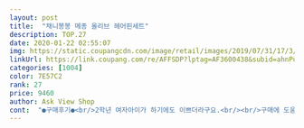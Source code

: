 ```yaml
---
layout: post 
title:  "채니봉봉 메종 올리브 헤어핀세트" 
description: TOP.27 
date: 2020-01-22 02:55:07 
img: https://static.coupangcdn.com/image/retail/images/2019/07/31/17/3/058044a4-d83d-4663-bcc9-cd75ec452d16.jpg 
linkUrl: https://link.coupang.com/re/AFFSDP?lptag=AF3600438&subid=ahnPublicAsk&pageKey=272450577&itemId=857835215&vendorItemId=5176786625&traceid=V0-113-ac5ae4d99bbbb8fd 
categories: [1004] 
color: 7E57C2 
rank: 27 
price: 9460 
author: Ask View Shop 
cont:  "●구매후기●<br/>2학년 여자아이가 하기에도 이쁘더라구요.<br/><br/>구매에 도움이 되시길 바래요~!강추해요<br/>구매한지 몇달이 지난 후기입니다 ^^*<br/>그래서 너무 마음에 들어서 샀어요.<br/><br/>깜짝 현금선물로 응용했어요~!<br/>두개씩 꽂으면 예쁠 것 같아요~ 색감도<br/>백화점에서 파는 제품들 저리가라예요~<br/>봄 가을 옷에 너무 잘 어울려요 ! 머리핀대도 저렴이 아니고요<br/>봄 가을에 할 수 있을 것 같아요!<br/>봄옷이 옐로우 머스타드 계열이 많아서 같이 하면 너무 이쁠 것 같더라고요 역시나 이뻐요<br/>부자재 사고 이리저리 고르고 만들고 ㅜ 하다보면<br/>사실 어른이 하기엔 조금 작은 감이 있지만<br/>선물로 해줬는데, 이쁘다고 좋아해요.<br/><br/>시간이 지나도 변색이나 리본이 헤지지않아서 좋아요!<br/>아기가 핀찔러도 아프다고 안해요 잘 흘러내리지않고 짱짱하고요<br/>아기때부터 엄마가 직접 리본이랑 핀대 사서 만들어줬거든요~<br/>아기자기한걸 좋아하는 엄마께 드리는 선물!<br/>엄마표 리본핀은 전문가가 아니니 한계가 있어서 결국 사게 되네요 ㅋㅋ<br/>여섯살 된 우리 딸 주려고 샀어요!<br/>원래 머스타트 컬러가 고급스럽고 따뜻하고 여성스럽잖아요.<br/><br/>이렇게 만들어서 세트로 파는거 사는게 낫답니다 ㅋ<br/>재료비와 수공비 생각하면 정말 저렴한 편이예요.<br/><br/>현금 숨겨서 선물할 거예요!<br/>2학년 여자아이가 하기에도 이쁘더라구요.<br/><br/>구매에 도움이 되시길 바래요~!강추해요<br/>구매한지 몇달이 지난 후기입니다 ^^*<br/>그래서 너무 마음에 들어서 샀어요.<br/><br/>깜짝 현금선물로 응용했어요~!<br/>두개씩 꽂으면 예쁠 것 같아요~ 색감도<br/>백화점에서 파는 제품들 저리가라예요~<br/>봄 가을 옷에 너무 잘 어울려요 ! 머리핀대도 저렴이 아니고요<br/>봄 가을에 할 수 있을 것 같아요!<br/>봄옷이 옐로우 머스타드 계열이 많아서 같이 하면 너무 이쁠 것 같더라고요 역시나 이뻐요<br/>부자재 사고 이리저리 고르고 만들고 ㅜ 하다보면<br/>사실 어른이 하기엔 조금 작은 감이 있지만<br/>선물로 해줬는데, 이쁘다고 좋아해요.<br/><br/>시간이 지나도 변색이나 리본이 헤지지않아서 좋아요!<br/>아기가 핀찔러도 아프다고 안해요 잘 흘러내리지않고 짱짱하고요<br/>아기때부터 엄마가 직접 리본이랑 핀대 사서 만들어줬거든요~<br/>아기자기한걸 좋아하는 엄마께 드리는 선물!<br/>엄마표 리본핀은 전문가가 아니니 한계가 있어서 결국 사게 되네요 ㅋㅋ<br/>여섯살 된 우리 딸 주려고 샀어요!<br/>원래 머스타트 컬러가 고급스럽고 따뜻하고 여성스럽잖아요.<br/><br/>이렇게 만들어서 세트로 파는거 사는게 낫답니다 ㅋ<br/>재료비와 수공비 생각하면 정말 저렴한 편이예요.<br/><br/>현금 숨겨서 선물할 거예요!<br/>" 
---
```

